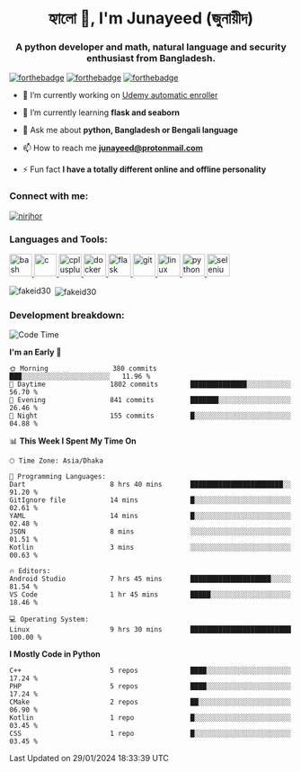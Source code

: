 <h1 align="center">হ্যালো 👋, I'm Junayeed (জুনায়ীদ)</h1>
<h3 align="center">A python developer and math, natural language and security enthusiast from Bangladesh.</h3>

[![forthebadge](https://forthebadge.com/images/badges/not-a-bug-a-feature.svg)](https://forthebadge.com)
[![forthebadge](https://forthebadge.com/images/badges/contains-technical-debt.svg)](https://forthebadge.com)
[![forthebadge](https://forthebadge.com/images/badges/powered-by-black-magic.svg)](https://forthebadge.com)

- 🔭 I’m currently working on [Udemy automatic enroller](https://github.com/aapatre/Automatic-Udemy-Course-Enroller-GET-PAID-UDEMY-COURSES-for-FREE)

- 🌱 I’m currently learning **flask and seaborn**

- 💬 Ask me about **python, Bangladesh or Bengali language**

- 📫 How to reach me **junayeed@protonmail.com**

- ⚡ Fun fact **I have a totally different online and offline personality**

<h3 align="left">Connect with me:</h3>
<p align="left"> <a href="https://twitter.com/nirjhor" target="blank"><img src="https://img.shields.io/twitter/follow/nirjhor?logo=twitter&style=for-the-badge" alt="nirjhor" /></a> </p>

<h3 align="left">Languages and Tools:</h3>
<p align="left"> <a href="https://www.gnu.org/software/bash/" target="_blank"> <img src="https://www.vectorlogo.zone/logos/gnu_bash/gnu_bash-icon.svg" alt="bash" width="40" height="40"/> </a> <a href="https://www.cprogramming.com/" target="_blank"> <img src="https://devicons.github.io/devicon/devicon.git/icons/c/c-original.svg" alt="c" width="40" height="40"/> </a> <a href="https://www.w3schools.com/cpp/" target="_blank"> <img src="https://devicons.github.io/devicon/devicon.git/icons/cplusplus/cplusplus-original.svg" alt="cplusplus" width="40" height="40"/> </a> <a href="https://www.docker.com/" target="_blank"> <img src="https://devicons.github.io/devicon/devicon.git/icons/docker/docker-original-wordmark.svg" alt="docker" width="40" height="40"/> </a> <a href="https://flask.palletsprojects.com/" target="_blank"> <img src="https://www.vectorlogo.zone/logos/pocoo_flask/pocoo_flask-icon.svg" alt="flask" width="40" height="40"/> </a> <a href="https://git-scm.com/" target="_blank"> <img src="https://www.vectorlogo.zone/logos/git-scm/git-scm-icon.svg" alt="git" width="40" height="40"/> </a> <a href="https://www.linux.org/" target="_blank"> <img src="https://devicons.github.io/devicon/devicon.git/icons/linux/linux-original.svg" alt="linux" width="40" height="40"/> </a> <a href="https://www.python.org" target="_blank"> <img src="https://devicons.github.io/devicon/devicon.git/icons/python/python-original.svg" alt="python" width="40" height="40"/> </a> <a href="https://www.selenium.dev" target="_blank"> <img src="https://raw.githubusercontent.com/detain/svg-logos/780f25886640cef088af994181646db2f6b1a3f8/svg/selenium-logo.svg" alt="selenium" width="40" height="40"/> </a> </p>

<p><img align="left" src="https://github-readme-stats.vercel.app/api/top-langs?username=fakeid30&show_icons=true&locale=en&layout=compact" alt="fakeid30" /></p>

<p>&nbsp;<img align="center" src="https://github-readme-stats.vercel.app/api?username=fakeid30&show_icons=true&theme=dark&locale=en" alt="fakeid30" /></p>

<h3 align="left">Development breakdown:</h3>

<!--START_SECTION:waka-->
![Code Time](http://img.shields.io/badge/Code%20Time-154%20hrs%205%20mins-blue)

**I'm an Early 🐤** 

```text
🌞 Morning                380 commits         ███░░░░░░░░░░░░░░░░░░░░░░   11.96 % 
🌆 Daytime                1802 commits        ██████████████░░░░░░░░░░░   56.70 % 
🌃 Evening                841 commits         ███████░░░░░░░░░░░░░░░░░░   26.46 % 
🌙 Night                  155 commits         █░░░░░░░░░░░░░░░░░░░░░░░░   04.88 % 
```


📊 **This Week I Spent My Time On** 

```text
🕑︎ Time Zone: Asia/Dhaka

💬 Programming Languages: 
Dart                     8 hrs 40 mins       ███████████████████████░░   91.20 % 
GitIgnore file           14 mins             █░░░░░░░░░░░░░░░░░░░░░░░░   02.61 % 
YAML                     14 mins             █░░░░░░░░░░░░░░░░░░░░░░░░   02.48 % 
JSON                     8 mins              ░░░░░░░░░░░░░░░░░░░░░░░░░   01.51 % 
Kotlin                   3 mins              ░░░░░░░░░░░░░░░░░░░░░░░░░   00.63 % 

🔥 Editors: 
Android Studio           7 hrs 45 mins       ████████████████████░░░░░   81.54 % 
VS Code                  1 hr 45 mins        █████░░░░░░░░░░░░░░░░░░░░   18.46 % 

💻 Operating System: 
Linux                    9 hrs 30 mins       █████████████████████████   100.00 % 
```

**I Mostly Code in Python** 

```text
C++                      5 repos             ████░░░░░░░░░░░░░░░░░░░░░   17.24 % 
PHP                      5 repos             ████░░░░░░░░░░░░░░░░░░░░░   17.24 % 
CMake                    2 repos             ██░░░░░░░░░░░░░░░░░░░░░░░   06.90 % 
Kotlin                   1 repo              █░░░░░░░░░░░░░░░░░░░░░░░░   03.45 % 
CSS                      1 repo              █░░░░░░░░░░░░░░░░░░░░░░░░   03.45 % 
```




 Last Updated on 29/01/2024 18:33:39 UTC
<!--END_SECTION:waka-->
